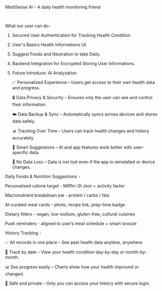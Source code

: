 
MediSense AI – A daily health monitoring friend​

​

What our user can do-​

1. Secured User Authentication for Tracking Health Condition​

2. User's Basics Health Informations UI.​

3. Suggest Foods and Neutration to take Daily.​

3. Backend Integration for Encrypted Storing User Informations.​

4. Future Introduce: AI Analyzation​


    ✅  Personalized Experience – Users get access to their own health data and progress.​

    🔒  Data Privacy & Security – Ensures only the user can see and control their information.​

    ☁️  Data Backup & Sync – Automatically syncs across devices and stores data safely.​

    📊  Tracking Over Time – Users can track health changes and history accurately.​

    🤖  Smart Suggestions – AI and app features work better with user-specific data.​

    🚫  No Data Loss – Data is not lost even if the app is reinstalled or device changes.


Daily Foods & Nutrition Suggestions -

Personalised calorie target - Mifflin-St Jeor + activity factor​

Macronutrient breakdown pie - protein / carbs / fats​

AI-curated meal cards - photo, recipe link, prep-time badge​

Dietary filters - vegan, low-sodium, gluten-free, cultural cuisines​

Push reminders - aligned to user’s meal schedule + smart snooze


History Tracking​ -

   ✅   All records in one place – See past health data anytime, anywhere.​

   📆   Track by date – View your health condition day-by-day or month-by-month.​

   📊   See progress easily – Charts show how your health improved or changed.​

   🔐   Safe and private – Only you can access your history with secure login.

